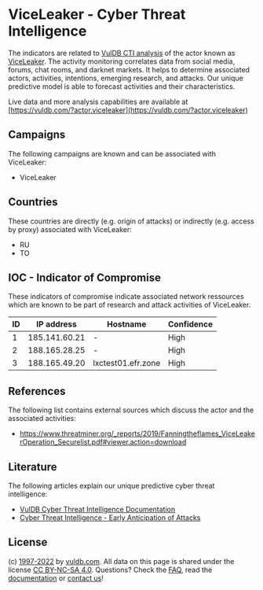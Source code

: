 # ViceLeaker - Cyber Threat Intelligence

The indicators are related to [VulDB CTI analysis](https://vuldb.com/?kb.cti) of the actor known as [ViceLeaker](https://vuldb.com/?actor.viceleaker). The activity monitoring correlates data from social media, forums, chat rooms, and darknet markets. It helps to determine associated actors, activities, intentions, emerging research, and attacks. Our unique predictive model is able to forecast activities and their characteristics.

Live data and more analysis capabilities are available at [https://vuldb.com/?actor.viceleaker](https://vuldb.com/?actor.viceleaker)

## Campaigns

The following campaigns are known and can be associated with ViceLeaker:

* ViceLeaker

## Countries

These countries are directly (e.g. origin of attacks) or indirectly (e.g. access by proxy) associated with ViceLeaker:

* RU
* TO

## IOC - Indicator of Compromise

These indicators of compromise indicate associated network ressources which are known to be part of research and attack activities of ViceLeaker.

ID | IP address | Hostname | Confidence
-- | ---------- | -------- | ----------
1 | 185.141.60.21 | - | High
2 | 188.165.28.25 | - | High
3 | 188.165.49.20 | lxctest01.efr.zone | High

## References

The following list contains external sources which discuss the actor and the associated activities:

* https://www.threatminer.org/_reports/2019/Fanningtheflames_ViceLeakerOperation_Securelist.pdf#viewer.action=download

## Literature

The following articles explain our unique predictive cyber threat intelligence:

* [VulDB Cyber Threat Intelligence Documentation](https://vuldb.com/?kb.cti)
* [Cyber Threat Intelligence - Early Anticipation of Attacks](https://www.scip.ch/en/?labs.20201022)

## License

(c) [1997-2022](https://vuldb.com/?kb.changelog) by [vuldb.com](https://vuldb.com/?kb.about). All data on this page is shared under the license [CC BY-NC-SA 4.0](https://creativecommons.org/licenses/by-nc-sa/4.0/). Questions? Check the [FAQ](https://vuldb.com/?kb.faq), read the [documentation](https://vuldb.com/?kb) or [contact us](https://vuldb.com/?contact)!

